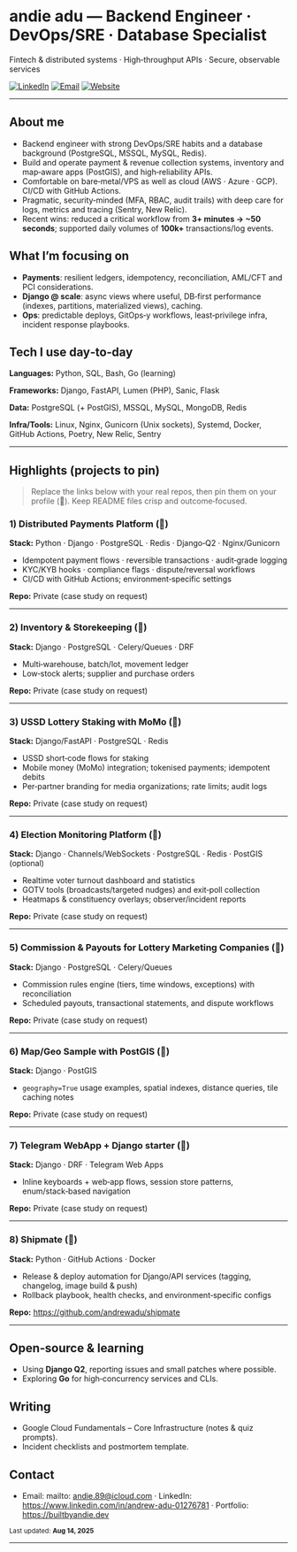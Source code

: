 <!--
Replace the placeholders before publishing:
- YOUR_EMAIL → contact email (optional)
- YOUR_LINKEDIN → full LinkedIn URL (optional)
-->

# andie adu — Backend Engineer · DevOps/SRE · Database Specialist

Fintech & distributed systems · High‑throughput APIs · Secure, observable services

[![LinkedIn](https://img.shields.io/badge/LinkedIn-Connect-blue?logo=linkedin&logoColor=white)](https://www.linkedin.com/in/andrew-adu-01276781/)
[![Email](https://img.shields.io/badge/Email-Contact-informational?logo=gmail&logoColor=white)](mailto:andie.89@icloud.com)
[![Website](https://img.shields.io/badge/Website-Portfolio-success?logo=google-chrome&logoColor=white)](https://builtbyandie.dev)

---

## About me

- Backend engineer with strong DevOps/SRE habits and a database background (PostgreSQL, MSSQL, MySQL, Redis).
- Build and operate payment & revenue collection systems, inventory and map‑aware apps (PostGIS), and high‑reliability
  APIs.
- Comfortable on bare‑metal/VPS as well as cloud (AWS · Azure · GCP). CI/CD with GitHub Actions.
- Pragmatic, security‑minded (MFA, RBAC, audit trails) with deep care for logs, metrics and tracing (Sentry, New Relic).
- Recent wins: reduced a critical workflow from **3+ minutes → ~50 seconds**; supported daily volumes of **100k+**
  transactions/log events.

## What I’m focusing on

- **Payments**: resilient ledgers, idempotency, reconciliation, AML/CFT and PCI considerations.
- **Django @ scale**: async views where useful, DB‑first performance (indexes, partitions, materialized views), caching.
- **Ops**: predictable deploys, GitOps‑y workflows, least‑privilege infra, incident response playbooks.

## Tech I use day‑to‑day

**Languages:** Python, SQL, Bash, Go (learning)

**Frameworks:** Django, FastAPI, Lumen (PHP), Sanic, Flask

**Data:** PostgreSQL (+ PostGIS), MSSQL, MySQL, MongoDB, Redis

**Infra/Tools:** Linux, Nginx, Gunicorn (Unix sockets), Systemd, Docker, GitHub Actions, Poetry, New Relic, Sentry

---

## Highlights (projects to pin)

> Replace the links below with your real repos, then pin them on your profile (📌). Keep README files crisp and
> outcome‑focused.

### 1) Distributed Payments Platform (📌)

**Stack:** Python · Django · PostgreSQL · Redis · Django‑Q2 · Nginx/Gunicorn

- Idempotent payment flows · reversible transactions · audit‑grade logging
- KYC/KYB hooks · compliance flags · dispute/reversal workflows
- CI/CD with GitHub Actions; environment‑specific settings

**Repo:** Private (case study on request)

---

### 2) Inventory & Storekeeping (📌)

**Stack:** Django · PostgreSQL · Celery/Queues · DRF

- Multi‑warehouse, batch/lot, movement ledger
- Low‑stock alerts; supplier and purchase orders

**Repo:** Private (case study on request)

---

### 3) USSD Lottery Staking with MoMo (📌)

**Stack:** Django/FastAPI · PostgreSQL · Redis

- USSD short‑code flows for staking
- Mobile money (MoMo) integration; tokenised payments; idempotent debits
- Per‑partner branding for media organizations; rate limits; audit logs

**Repo:** Private (case study on request)

---

### 4) Election Monitoring Platform (📌)

**Stack:** Django · Channels/WebSockets · PostgreSQL · Redis · PostGIS (optional)

- Realtime voter turnout dashboard and statistics
- GOTV tools (broadcasts/targeted nudges) and exit‑poll collection
- Heatmaps & constituency overlays; observer/incident reports

**Repo:** Private (case study on request)

---

### 5) Commission & Payouts for Lottery Marketing Companies (📌)

**Stack:** Django · PostgreSQL · Celery/Queues

- Commission rules engine (tiers, time windows, exceptions) with reconciliation
- Scheduled payouts, transactional statements, and dispute workflows

**Repo:** Private (case study on request)

---

### 6) Map/Geo Sample with PostGIS (📌)

**Stack:** Django · PostGIS

- `geography=True` usage examples, spatial indexes, distance queries, tile caching notes

**Repo:** Private (case study on request)

---

### 7) Telegram WebApp + Django starter (📌)

**Stack:** Django · DRF · Telegram Web Apps

- Inline keyboards + web‑app flows, session store patterns, enum/stack‑based navigation

**Repo:** Private (case study on request)

---

### 8) Shipmate (📌)

**Stack:** Python · GitHub Actions · Docker

- Release & deploy automation for Django/API services (tagging, changelog, image build & push)
- Rollback playbook, health checks, and environment‑specific configs

**Repo:** https://github.com/andrewadu/shipmate

---

## Open‑source & learning

- Using **Django Q2**, reporting issues and small patches where possible.
- Exploring **Go** for high‑concurrency services and CLIs.

## Writing

- Google Cloud Fundamentals – Core Infrastructure (notes & quiz prompts).
- Incident checklists and postmortem template.

## Contact

- Email: mailto: andie.89@icloud.com · LinkedIn: https://www.linkedin.com/in/andrew-adu-01276781 ·
  Portfolio: https://builtbyandie.dev

<sub>Last updated: **Aug 14, 2025**</sub>

---
